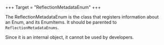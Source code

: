 +++
Target = "ReflectionMetadataEnum"
+++

The ReflectionMetadataEnum is the class that registers information about an Enum, and its EnumItems. It should be parented to `ReflectionMetadataEnums`.Since it is an internal object, it cannot be used by developers.